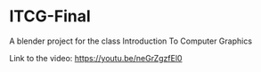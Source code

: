 # ITCG-Final
A blender project for the class Introduction To Computer Graphics

Link to the video: https://youtu.be/neGrZgzfEl0
